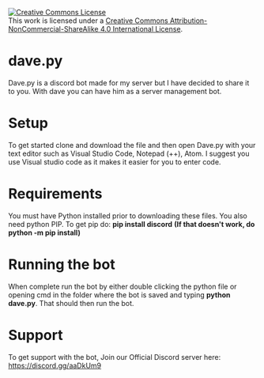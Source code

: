 <a rel="license" href="http://creativecommons.org/licenses/by-nc-sa/4.0/"><img alt="Creative Commons License" style="border-width:0" src="https://i.creativecommons.org/l/by-nc-sa/4.0/88x31.png" /></a><br />This work is licensed under a <a rel="license" href="http://creativecommons.org/licenses/by-nc-sa/4.0/">Creative Commons Attribution-NonCommercial-ShareAlike 4.0 International License</a>.

# dave.py

Dave.py is a discord bot made for my server but I have decided to share it to you. With dave you can have him as a server management bot.

# Setup

To get started clone and download the file and then open Dave.py with your text editor such as Visual Studio Code, Notepad (++), Atom. I suggest you use Visual studio code as it makes it easier for you to enter code.

# Requirements

You must have Python installed prior to downloading these files. You also need python PIP. To get pip do: **pip install discord**
**(If that doesn't work, do python -m pip install)**

# Running the bot

When complete run the bot by either double clicking the python file or opening cmd in the folder where the bot is saved and typing **python dave.py**. That should then run the bot.

# Support

To get support with the bot, Join our Official Discord server here: https://discord.gg/aaDkUm9
